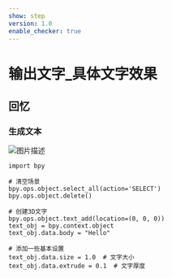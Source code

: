 ```yaml
---
show: step
version: 1.0
enable_checker: true
---
```


# 输出文字_具体文字效果

## 回忆

### 生成文本

![图片描述](https://doc.shiyanlou.com/courses/3584/labs/3553476/uid1190679-20250210-1739150819795) 

```
import bpy

# 清空场景
bpy.ops.object.select_all(action='SELECT')
bpy.ops.object.delete()

# 创建3D文字
bpy.ops.object.text_add(location=(0, 0, 0))
text_obj = bpy.context.object
text_obj.data.body = "Hello"

# 添加一些基本设置
text_obj.data.size = 1.0  # 文字大小
text_obj.data.extrude = 0.1  # 文字厚度
```